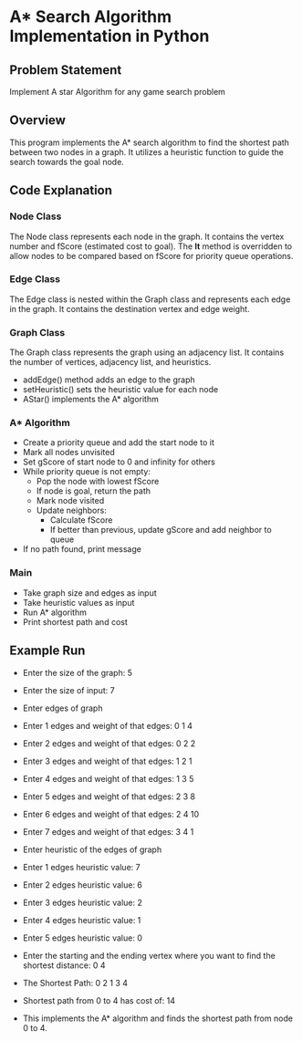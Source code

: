 # A\* Search Algorithm Implementation in Python

## Problem Statement

Implement A star Algorithm for any game search problem

## Overview

This program implements the A\* search algorithm to find the shortest path between two nodes in a graph. It utilizes a heuristic function to guide the search towards the goal node.

## Code Explanation

### Node Class

The Node class represents each node in the graph. It contains the vertex number and fScore (estimated cost to goal). The **lt** method is overridden to allow nodes to be compared based on fScore for priority queue operations.

### Edge Class

The Edge class is nested within the Graph class and represents each edge in the graph. It contains the destination vertex and edge weight.

### Graph Class

The Graph class represents the graph using an adjacency list. It contains the number of vertices, adjacency list, and heuristics.

- addEdge() method adds an edge to the graph
- setHeuristic() sets the heuristic value for each node
- AStar() implements the A\* algorithm

### A\* Algorithm

- Create a priority queue and add the start node to it
- Mark all nodes unvisited
- Set gScore of start node to 0 and infinity for others
- While priority queue is not empty:
  - Pop the node with lowest fScore
  - If node is goal, return the path
  - Mark node visited
  - Update neighbors:
    - Calculate fScore
    - If better than previous, update gScore and add neighbor to queue
- If no path found, print message

### Main

- Take graph size and edges as input
- Take heuristic values as input
- Run A\* algorithm
- Print shortest path and cost

## Example Run

- Enter the size of the graph: 5
- Enter the size of input: 7
- Enter edges of graph
- Enter 1 edges and weight of that edges: 0 1 4
- Enter 2 edges and weight of that edges: 0 2 2
- Enter 3 edges and weight of that edges: 1 2 1
- Enter 4 edges and weight of that edges: 1 3 5
- Enter 5 edges and weight of that edges: 2 3 8
- Enter 6 edges and weight of that edges: 2 4 10
- Enter 7 edges and weight of that edges: 3 4 1
- Enter heuristic of the edges of graph
- Enter 1 edges heuristic value: 7
- Enter 2 edges heuristic value: 6
- Enter 3 edges heuristic value: 2
- Enter 4 edges heuristic value: 1
- Enter 5 edges heuristic value: 0
- Enter the starting and the ending vertex where you want to find the shortest distance: 0 4
- The Shortest Path: 0 2 1 3 4
- Shortest path from 0 to 4 has cost of: 14

- This implements the A\* algorithm and finds the shortest path from node 0 to 4.
